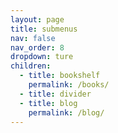 ```yaml
---
layout: page
title: submenus
nav: false
nav_order: 8
dropdown: ture
children:
  - title: bookshelf
    permalink: /books/
  - title: divider
  - title: blog
    permalink: /blog/
---
```


